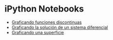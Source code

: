 iPython Notebooks
=================

* [Graficando funciones discontinuas](http://nbviewer.ipython.org/github/darkrho/ipynb/blob/master/000-graficando-funciones-discontinuas.ipynb)
* [Graficando la solución de un sistema diferencial](http://nbviewer.ipython.org/github/darkrho/ipynb/blob/master/000-graficando-sistema-diferencial.ipynb)
* [Graficando una superficie](http://nbviewer.ipython.org/github/darkrho/ipynb/blob/master/000-graficando-una-superficie.ipynb)
